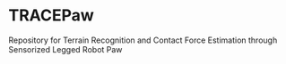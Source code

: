 # TRACEPaw
Repository for Terrain Recognition and Contact Force Estimation through Sensorized Legged Robot Paw
